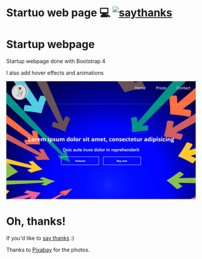 
# Startuo web page 💻 [![saythanks](https://img.shields.io/badge/say-thanks-ff69b4.svg)](https://saythanks.io/to/JoacoViera)

# Startup webpage

Startup webpage done with Bootstrap 4

I also add hover effects and animations


![alt text](img/example.png)


# Oh, thanks!
If you'd like to [say thanks](https://saythanks.io/to/JoacoViera) :) 

Thanks to [Pixabay](https://pixabay.com) for the photos.
